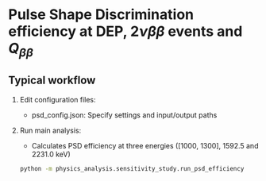 # Pulse Shape Discrimination efficiency at DEP, $2 \nu \beta \beta$ events and $Q_{\beta \beta}$


## Typical workflow

1. Edit configuration files:
    - psd_config.json: Specify settings and input/output paths

2. Run main analysis:
    - Calculates PSD efficiency at three energies ([1000, 1300], 1592.5 and 2231.0 keV)

    ```bash
    python -m physics_analysis.sensitivity_study.run_psd_efficiency
    ```